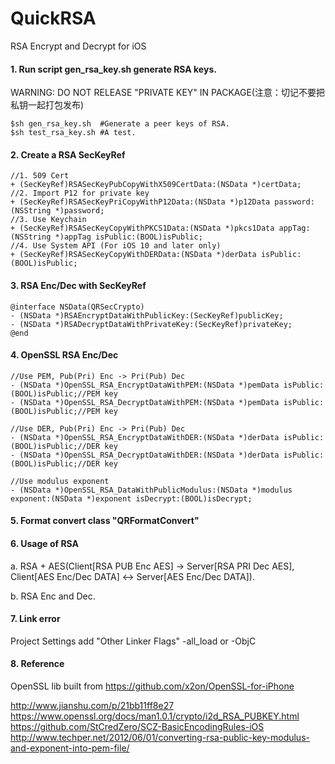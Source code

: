 # QuickRSA
RSA Encrypt and Decrypt for iOS


#### 1. Run script gen_rsa_key.sh generate RSA keys.

WARNING: DO NOT RELEASE "PRIVATE KEY" IN PACKAGE(注意：切记不要把私钥一起打包发布)

```shell
$sh gen_rsa_key.sh  #Generate a peer keys of RSA.
$sh test_rsa_key.sh #A test.
```


#### 2. Create a RSA SecKeyRef

```objc
//1. 509 Cert
+ (SecKeyRef)RSASecKeyPubCopyWithX509CertData:(NSData *)certData;
//2. Import P12 for private key
+ (SecKeyRef)RSASecKeyPriCopyWithP12Data:(NSData *)p12Data password:(NSString *)password;
//3. Use Keychain
+ (SecKeyRef)RSASecKeyCopyWithPKCS1Data:(NSData *)pkcs1Data appTag:(NSString *)appTag isPublic:(BOOL)isPublic;
//4. Use System API (For iOS 10 and later only)
+ (SecKeyRef)RSASecKeyCopyWithDERData:(NSData *)derData isPublic:(BOOL)isPublic;
```

#### 3. RSA Enc/Dec with SecKeyRef

```objc
@interface NSData(QRSecCrypto)
- (NSData *)RSAEncryptDataWithPublicKey:(SecKeyRef)publicKey;
- (NSData *)RSADecryptDataWithPrivateKey:(SecKeyRef)privateKey;
@end
```

#### 4. OpenSSL RSA Enc/Dec

```objc
//Use PEM, Pub(Pri) Enc -> Pri(Pub) Dec
- (NSData *)OpenSSL_RSA_EncryptDataWithPEM:(NSData *)pemData isPublic:(BOOL)isPublic;//PEM key
- (NSData *)OpenSSL_RSA_DecryptDataWithPEM:(NSData *)pemData isPublic:(BOOL)isPublic;//PEM key

//Use DER, Pub(Pri) Enc -> Pri(Pub) Dec
- (NSData *)OpenSSL_RSA_EncryptDataWithDER:(NSData *)derData isPublic:(BOOL)isPublic;//DER key
- (NSData *)OpenSSL_RSA_DecryptDataWithDER:(NSData *)derData isPublic:(BOOL)isPublic;//DER key

//Use modulus exponent
- (NSData *)OpenSSL_RSA_DataWithPublicModulus:(NSData *)modulus exponent:(NSData *)exponent isDecrypt:(BOOL)isDecrypt;
```

#### 5. Format convert class "QRFormatConvert"


#### 6. Usage of RSA

a. RSA + AES(Client[RSA PUB Enc AES] -> Server[RSA PRI Dec AES], Client[AES Enc/Dec DATA] <-> Server[AES Enc/Dec DATA]).

b. RSA Enc and Dec.


#### 7. Link error

Project Settings add "Other Linker Flags" -all_load or -ObjC


#### 8. Reference

OpenSSL lib built from https://github.com/x2on/OpenSSL-for-iPhone

http://www.jianshu.com/p/21bb11ff8e27
https://www.openssl.org/docs/man1.0.1/crypto/i2d_RSA_PUBKEY.html
https://github.com/StCredZero/SCZ-BasicEncodingRules-iOS
http://www.techper.net/2012/06/01/converting-rsa-public-key-modulus-and-exponent-into-pem-file/

